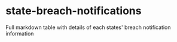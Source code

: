 # state-breach-notifications
Full markdown table with details of each states' breach notification information
